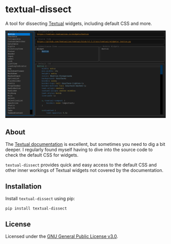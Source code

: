 # textual-dissect

A tool for dissecting [Textual](https://github.com/textualize/textual/) widgets,
including default CSS and more.

![screenshot](https://raw.githubusercontent.com/TomJGooding/textual-dissect/main/assets/screenshot.png)

## About

The [Textual documentation](https://textual.textualize.io/) is excellent, but
sometimes you need to dig a bit deeper. I regularly found myself having to dive
into the source code to check the default CSS for widgets.

`textual-dissect` provides quick and easy access to the default CSS and other
inner workings of Textual widgets not covered by the documentation.

## Installation

Install `textual-dissect` using pip:

```
pip install textual-dissect
```

## License

Licensed under the [GNU General Public License v3.0](LICENSE).
